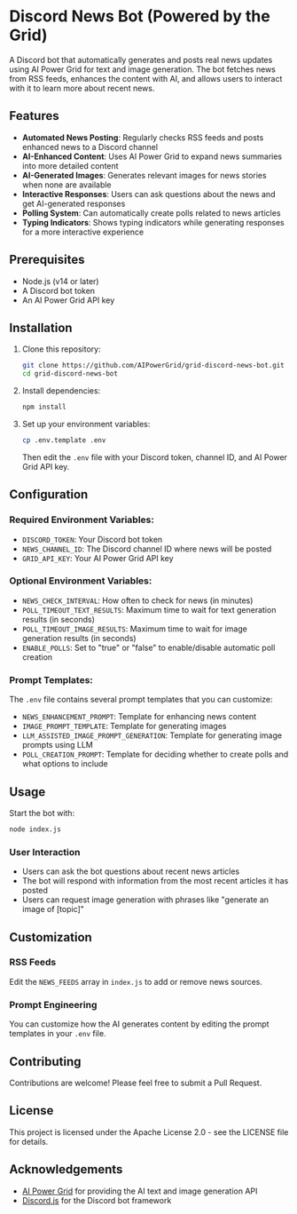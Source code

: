 # Discord News Bot (Powered by the Grid)

A Discord bot that automatically generates and posts real news updates using AI Power Grid for text and image generation. The bot fetches news from RSS feeds, enhances the content with AI, and allows users to interact with it to learn more about recent news.

## Features

- **Automated News Posting**: Regularly checks RSS feeds and posts enhanced news to a Discord channel
- **AI-Enhanced Content**: Uses AI Power Grid to expand news summaries into more detailed content
- **AI-Generated Images**: Generates relevant images for news stories when none are available
- **Interactive Responses**: Users can ask questions about the news and get AI-generated responses
- **Polling System**: Can automatically create polls related to news articles
- **Typing Indicators**: Shows typing indicators while generating responses for a more interactive experience

## Prerequisites

- Node.js (v14 or later)
- A Discord bot token
- An AI Power Grid API key

## Installation

1. Clone this repository:
   ```bash
   git clone https://github.com/AIPowerGrid/grid-discord-news-bot.git
   cd grid-discord-news-bot
   ```

2. Install dependencies:
   ```bash
   npm install
   ```

3. Set up your environment variables:
   ```bash
   cp .env.template .env
   ```
   Then edit the `.env` file with your Discord token, channel ID, and AI Power Grid API key.

## Configuration

### Required Environment Variables:

- `DISCORD_TOKEN`: Your Discord bot token
- `NEWS_CHANNEL_ID`: The Discord channel ID where news will be posted
- `GRID_API_KEY`: Your AI Power Grid API key

### Optional Environment Variables:

- `NEWS_CHECK_INTERVAL`: How often to check for news (in minutes)
- `POLL_TIMEOUT_TEXT_RESULTS`: Maximum time to wait for text generation results (in seconds)
- `POLL_TIMEOUT_IMAGE_RESULTS`: Maximum time to wait for image generation results (in seconds)
- `ENABLE_POLLS`: Set to "true" or "false" to enable/disable automatic poll creation

### Prompt Templates:

The `.env` file contains several prompt templates that you can customize:

- `NEWS_ENHANCEMENT_PROMPT`: Template for enhancing news content
- `IMAGE_PROMPT_TEMPLATE`: Template for generating images
- `LLM_ASSISTED_IMAGE_PROMPT_GENERATION`: Template for generating image prompts using LLM
- `POLL_CREATION_PROMPT`: Template for deciding whether to create polls and what options to include

## Usage

Start the bot with:

```bash
node index.js
```

### User Interaction

- Users can ask the bot questions about recent news articles
- The bot will respond with information from the most recent articles it has posted
- Users can request image generation with phrases like "generate an image of [topic]"

## Customization

### RSS Feeds

Edit the `NEWS_FEEDS` array in `index.js` to add or remove news sources.

### Prompt Engineering

You can customize how the AI generates content by editing the prompt templates in your `.env` file.

## Contributing

Contributions are welcome! Please feel free to submit a Pull Request.

## License

This project is licensed under the Apache License 2.0 - see the LICENSE file for details.

## Acknowledgements

- [AI Power Grid](https://aipowergrid.io) for providing the AI text and image generation API
- [Discord.js](https://discord.js.org) for the Discord bot framework 
